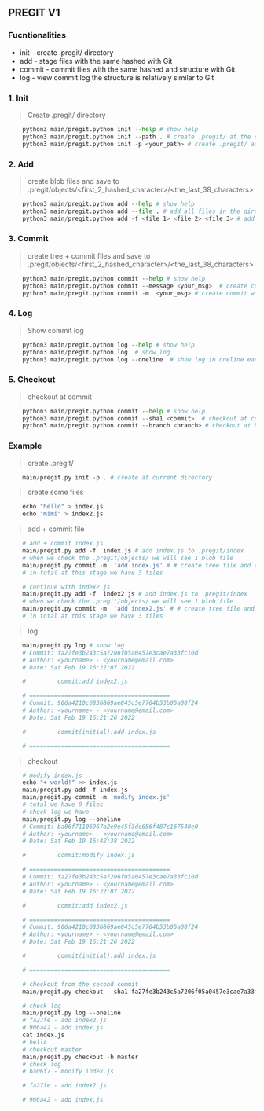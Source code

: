 ## PREGIT V1

### Fucntionalities
- init - create .pregit/ directory
- add - stage files with the same hashed with Git
- commit - commit files with the same hashed and structure with Git
- log - view commit log the structure is relatively similar to Git

### 1. Init
> Create .pregit/ directory
```python
    python3 main/pregit.python init --help # show help
    python3 main/pregit.python init --path . # create .pregit/ at the current directory
    python3 main/pregit.python init -p <your_path> # create .pregit/ at the current directory
```
### 2. Add
> create blob files and save to .pregit/objects/<first_2_hashed_character>/<the_last_38_characters>
```python
    python3 main/pregit.python add --help # show help
    python3 main/pregit.python add --file . # add all files in the directory t
    python3 main/pregit.python add -f <file_1> <file_2> <file_3> # add several files to staging
```
### 3. Commit
> create tree + commit files and save to .pregit/objects/<first_2_hashed_character>/<the_last_38_characters>
```python
    python3 main/pregit.python commit --help # show help
    python3 main/pregit.python commit --message <your_msg>  # create commit with message
    python3 main/pregit.python commit -m  <your_msg> # create commit with message
```
### 4. Log
> Show commit log
```python
    python3 main/pregit.python log --help # show help
    python3 main/pregit.python log  # show log
    python3 main/pregit.python log --oneline  # show log in oneline each
```
### 5. Checkout
> checkout at commit
```python
    python3 main/pregit.python commit --help # show help
    python3 main/pregit.python commit --sha1 <commit>  # checkout at commit
    python3 main/pregit.python commit --branch <branch> # checkout at branch ( at latest commit )
```

### Example

> create .pregit/
```python
    main/pregit.py init -p . # create at current directory
```
> create some files
```python
    echo "hello" > index.js
    echo "mimi" > index2.js

```
> add + commit file
```python
    # add + commit index.js
    main/pregit.py add -f  index.js # add index.js to .pregit/index
    # when we check the .pregit/objects/ we will see 1 blob file
    main/pregit.py commit -m  'add index.js' # # create tree file and commit file
    # in total at this stage we have 3 files

    # continue with index2.js
    main/pregit.py add -f  index2.js # add index.js to .pregit/index
    # when we check the .pregit/objects/ we will see 1 blob file
    main/pregit.py commit -m  'add index2.js' # # create tree file and commit file
    # in total at this stage we have 3 files
```
> log
```python
    main/pregit.py log # show log
    # Commit: fa27fe3b243c5a7206f05a0457e3cae7a33fc10d
    # Author: <yourname> - <yourname@email.com>
    # Date: Sat Feb 19 16:22:07 2022

    #         commit:add index2.js

    # ========================================
    # Commit: 906a4210c6836869ae845c5e7764b53b05a00f24
    # Author: <yourname> - <yourname@email.com>
    # Date: Sat Feb 19 16:21:26 2022

    #         commit(initial):add index.js

    # ========================================
```

> checkout
```python
    # modify index.js
    echo "+ world!" >> index.js
    main/pregit.py add -f index.js
    main/pregit.py commit -m 'modify index.js'
    # total we have 9 files
    # check log we have
    main/pregit.py log --oneline
    # Commit: ba06f71106967a2e9e45f3dc656f487c167540e0
    # Author: <yourname> - <yourname@email.com>
    # Date: Sat Feb 19 16:42:38 2022

    #         commit:modify index.js

    # ========================================
    # Commit: fa27fe3b243c5a7206f05a0457e3cae7a33fc10d
    # Author: <yourname> - <yourname@email.com>
    # Date: Sat Feb 19 16:22:07 2022

    #         commit:add index2.js

    # ========================================
    # Commit: 906a4210c6836869ae845c5e7764b53b05a00f24
    # Author: <yourname> - <yourname@email.com>
    # Date: Sat Feb 19 16:21:26 2022

    #         commit(initial):add index.js

    # ========================================

    # checkout from the second commit
    main/pregit.py checkout --sha1 fa27fe3b243c5a7206f05a0457e3cae7a33fc10d

    # check log
    main/pregit.py log --oneline
    # fa27fe - add index2.js
    # 906a42 - add index.js
    cat index.js
    # hello
    # checkout master
    main/pregit.py checkout -b master
    # check log
    # ba06f7 - modify index.js

    # fa27fe - add index2.js

    # 906a42 - add index.js

```
